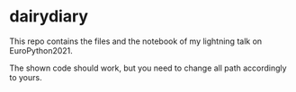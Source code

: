 # dairydiary

This repo contains the files and the notebook of my lightning talk on EuroPython2021.

The shown code should work, but you need to change all path accordingly to yours.
